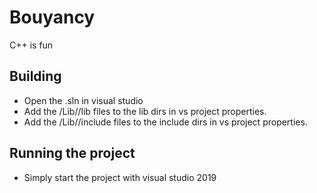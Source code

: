 # Bouyancy
C++ is fun

## Building

- Open the .sln in visual studio
- Add the /Lib/<library>/lib files to the lib dirs in vs project properties.
- Add the /Lib/<library>/include files to the include dirs in vs project properties.

## Running the project

- Simply start the project with visual studio 2019
